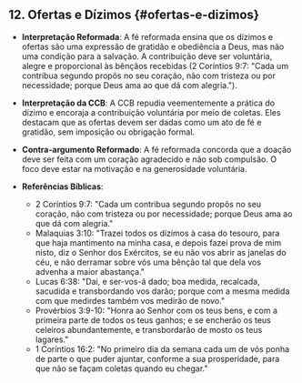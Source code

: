 ## 12. Ofertas e Dízimos {#ofertas-e-dizimos}

- **Interpretação Reformada**: A fé reformada ensina que os dízimos e ofertas são uma expressão de gratidão e obediência a Deus, mas não uma condição para a salvação. A contribuição deve ser voluntária, alegre e proporcional às bênçãos recebidas (2 Coríntios 9:7: "Cada um contribua segundo propôs no seu coração, não com tristeza ou por necessidade; porque Deus ama ao que dá com alegria.").

- **Interpretação da CCB**: A CCB repudia veementemente a prática do dízimo e encoraja a contribuição voluntária por meio de coletas. Eles destacam que as ofertas devem ser dadas como um ato de fé e gratidão, sem imposição ou obrigação formal.

- **Contra-argumento Reformado**: A fé reformada concorda que a doação deve ser feita com um coração agradecido e não sob compulsão. O foco deve estar na motivação e na generosidade voluntária.

- **Referências Bíblicas**:
  - 2 Coríntios 9:7: "Cada um contribua segundo propôs no seu coração, não com tristeza ou por necessidade; porque Deus ama ao que dá com alegria."
  - Malaquias 3:10: "Trazei todos os dízimos à casa do tesouro, para que haja mantimento na minha casa, e depois fazei prova de mim nisto, diz o Senhor dos Exércitos, se eu não vos abrir as janelas do céu, e não derramar sobre vós uma bênção tal que dela vos advenha a maior abastança."
  - Lucas 6:38: "Dai, e ser-vos-á dado; boa medida, recalcada, sacudida e transbordando vos darão; porque com a mesma medida com que medirdes também vos medirão de novo."
  - Provérbios 3:9-10: "Honra ao Senhor com os teus bens, e com a primeira parte de todos os teus ganhos; e se encherão os teus celeiros abundantemente, e transbordarão de mosto os teus lagares."
  - 1 Coríntios 16:2: "No primeiro dia da semana cada um de vós ponha de parte o que puder ajuntar, conforme a sua prosperidade, para que não se façam coletas quando eu chegar."
